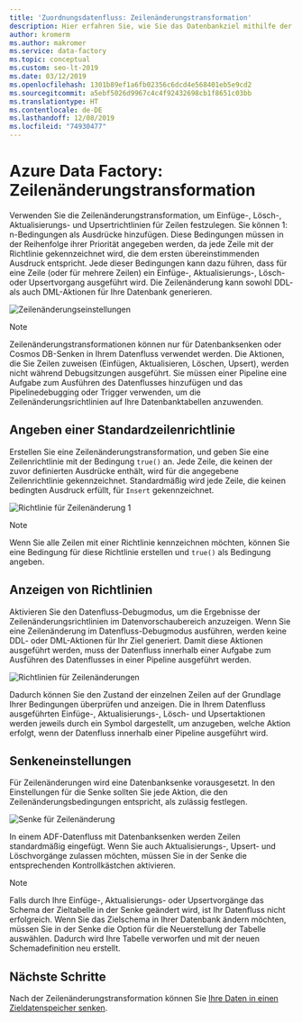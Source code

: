 ```yaml
---
title: 'Zuordnungsdatenfluss: Zeilenänderungstransformation'
description: Hier erfahren Sie, wie Sie das Datenbankziel mithilfe der Zeilenänderungstransformation von Azure Data Factory Mapping Data Flow aktualisieren.
author: kromerm
ms.author: makromer
ms.service: data-factory
ms.topic: conceptual
ms.custom: seo-lt-2019
ms.date: 03/12/2019
ms.openlocfilehash: 1301b89ef1a6fb02356c6dcd4e568401eb5e9cd2
ms.sourcegitcommit: a5ebf5026d9967c4c4f92432698cb1f8651c03bb
ms.translationtype: HT
ms.contentlocale: de-DE
ms.lasthandoff: 12/08/2019
ms.locfileid: "74930477"
---
```

# <a name="azure-data-factory-alter-row-transformation"></a>Azure Data Factory: Zeilenänderungstransformation

Verwenden Sie die Zeilenänderungstransformation, um Einfüge-, Lösch-, Aktualisierungs- und Upsertrichtlinien für Zeilen festzulegen. Sie können 1: n-Bedingungen als Ausdrücke hinzufügen. Diese Bedingungen müssen in der Reihenfolge ihrer Priorität angegeben werden, da jede Zeile mit der Richtlinie gekennzeichnet wird, die dem ersten übereinstimmenden Ausdruck entspricht. Jede dieser Bedingungen kann dazu führen, dass für eine Zeile (oder für mehrere Zeilen) ein Einfüge-, Aktualisierungs-, Lösch- oder Upsertvorgang ausgeführt wird. Die Zeilenänderung kann sowohl DDL- als auch DML-Aktionen für Ihre Datenbank generieren.



![Zeilenänderungseinstellungen](media/data-flow/alter-row1.png "Zeilenänderungseinstellungen")

> [!NOTE]
> Zeilenänderungstransformationen können nur für Datenbanksenken oder Cosmos DB-Senken in Ihrem Datenfluss verwendet werden. Die Aktionen, die Sie Zeilen zuweisen (Einfügen, Aktualisieren, Löschen, Upsert), werden nicht während Debugsitzungen ausgeführt. Sie müssen einer Pipeline eine Aufgabe zum Ausführen des Datenflusses hinzufügen und das Pipelinedebugging oder Trigger verwenden, um die Zeilenänderungsrichtlinien auf Ihre Datenbanktabellen anzuwenden.

## <a name="indicate-a-default-row-policy"></a>Angeben einer Standardzeilenrichtlinie

Erstellen Sie eine Zeilenänderungstransformation, und geben Sie eine Zeilenrichtlinie mit der Bedingung `true()` an. Jede Zeile, die keinen der zuvor definierten Ausdrücke enthält, wird für die angegebene Zeilenrichtlinie gekennzeichnet. Standardmäßig wird jede Zeile, die keinen bedingten Ausdruck erfüllt, für `Insert` gekennzeichnet.

![Richtlinie für Zeilenänderung 1](media/data-flow/alter-row4.png "Richtlinie für Zeilenänderung 1")

> [!NOTE]
> Wenn Sie alle Zeilen mit einer Richtlinie kennzeichnen möchten, können Sie eine Bedingung für diese Richtlinie erstellen und `true()` als Bedingung angeben.

## <a name="view-policies"></a>Anzeigen von Richtlinien

Aktivieren Sie den Datenfluss-Debugmodus, um die Ergebnisse der Zeilenänderungsrichtlinien im Datenvorschaubereich anzuzeigen. Wenn Sie eine Zeilenänderung im Datenfluss-Debugmodus ausführen, werden keine DDL- oder DML-Aktionen für Ihr Ziel generiert. Damit diese Aktionen ausgeführt werden, muss der Datenfluss innerhalb einer Aufgabe zum Ausführen des Datenflusses in einer Pipeline ausgeführt werden.

![Richtlinien für Zeilenänderungen](media/data-flow/alter-row3.png "Richtlinien für Zeilenänderungen")

Dadurch können Sie den Zustand der einzelnen Zeilen auf der Grundlage Ihrer Bedingungen überprüfen und anzeigen. Die in Ihrem Datenfluss ausgeführten Einfüge-, Aktualisierungs-, Lösch- und Upsertaktionen werden jeweils durch ein Symbol dargestellt, um anzugeben, welche Aktion erfolgt, wenn der Datenfluss innerhalb einer Pipeline ausgeführt wird.

## <a name="sink-settings"></a>Senkeneinstellungen

Für Zeilenänderungen wird eine Datenbanksenke vorausgesetzt. In den Einstellungen für die Senke sollten Sie jede Aktion, die den Zeilenänderungsbedingungen entspricht, als zulässig festlegen.

![Senke für Zeilenänderung](media/data-flow/alter-row2.png "Senke für Zeilenänderung")

In einem ADF-Datenfluss mit Datenbanksenken werden Zeilen standardmäßig eingefügt. Wenn Sie auch Aktualisierungs-, Upsert- und Löschvorgänge zulassen möchten, müssen Sie in der Senke die entsprechenden Kontrollkästchen aktivieren.

> [!NOTE]
> Falls durch Ihre Einfüge-, Aktualisierungs- oder Upsertvorgänge das Schema der Zieltabelle in der Senke geändert wird, ist Ihr Datenfluss nicht erfolgreich. Wenn Sie das Zielschema in Ihrer Datenbank ändern möchten, müssen Sie in der Senke die Option für die Neuerstellung der Tabelle auswählen. Dadurch wird Ihre Tabelle verworfen und mit der neuen Schemadefinition neu erstellt.

## <a name="next-steps"></a>Nächste Schritte

Nach der Zeilenänderungstransformation können Sie [Ihre Daten in einen Zieldatenspeicher senken](data-flow-sink.md).
